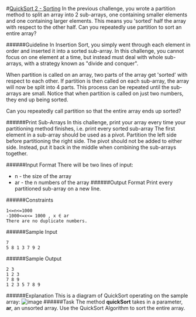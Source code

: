 #[QuickSort 2 - Sorting](https://www.hackerrank.com/challenges/quicksort2)
In the previous challenge, you wrote a partition method to split an array into 2 sub-arrays, one containing smaller elements and one containing larger elements. This means you 'sorted' half the array with respect to the other half. Can you repeatedly use partition to sort an entire array?

######Guideline 
In Insertion Sort, you simply went through each element in order and inserted it into a sorted sub-array. In this challenge, you cannot focus on one element at a time, but instead must deal with whole sub-arrays, with a strategy known as "divide and conquer".

When partition is called on an array, two parts of the array get 'sorted' with respect to each other. If partition is then called on each sub-array, the array will now be split into 4 parts. This process can be repeated until the sub-arrays are small. Notice that when partition is called on just two numbers, they end up being sorted.

Can you repeatedly call partition so that the entire array ends up sorted?

######Print Sub-Arrays 
In this challenge, print your array every time your partitioning method finishes, i.e. print every sorted sub-array The first element in a sub-array should be used as a pivot. Partition the left side before partitioning the right side. The pivot should not be added to either side. Instead, put it back in the middle when combining the sub-arrays together.

######Input Format 
There will be two lines of input:

* n - the size of the array
* ar - the n numbers of the array
######Output Format 
Print every partitioned sub-array on a new line.

######Constraints
```shell
1<=n<=1000 
-1000<=x<= 1000 , x ∈ ar 
There are no duplicate numbers.
```
######Sample Input
```shell
7 
5 8 1 3 7 9 2
```
######Sample Output 
```shell
2 3 
1 2 3 
7 8 9 
1 2 3 5 7 8 9
```
######Explanation 
This is a diagram of QuickSort operating on the sample array:
![image](https://s3.amazonaws.com/hr-challenge-images/quick-sort/QuickSort.png)
######Task 
The method **quickSort** takes in a parameter, **ar**, an unsorted array. Use the QuickSort Algorithm to sort the entire array.
